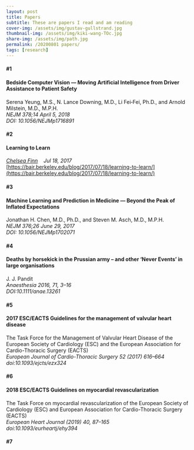 ```yaml
---
layout: post
title: Papers
subtitle: These are papers I read and am reading
cover-img: /assets/img/gustav-gullstrand.jpg
thumbnail-img: /assets/img/kiki-wang-TOc.jpg
share-img: /assets/img/path.jpg
permalink: /20200801 papers/
tags: [research]
---
```


#### #1
#### Bedside Computer Vision — Moving Artificial Intelligence from Driver Assistance to Patient Safety  
Serena Yeung, M.S., N. Lance Downing, M.D., Li Fei‑Fei, Ph.D., and Arnold Milstein, M.D., M.P.H.  
_NEJM 378;14 April 5, 2018_  
_DOI: 10.1056/NEJMp1716891_

#### #2
#### Learning to Learn
_[Chelsea Finn](http://ai.stanford.edu/~cbfinn/) &nbsp;&nbsp;&nbsp;Jul 18, 2017_  
[https://bair.berkeley.edu/blog/2017/07/18/learning-to-learn/](https://bair.berkeley.edu/blog/2017/07/18/learning-to-learn/)

#### #3
#### Machine Learning and Prediction in Medicine — Beyond the Peak of Inflated Expectations  
Jonathan H. Chen, M.D., Ph.D., and Steven M. Asch, M.D., M.P.H.  
_NEJM 376;26 June 29, 2017_  
_DOI: 10.1056/NEJMp1702071_

#### #4  
#### Deaths by horsekick in the Prussian army – and other ‘Never Events’ in large organisations  
J. J. Pandit  
_Anaesthesia 2016, 71, 3–16_  
_DOI:10.1111/anae.13261_

#### #5
#### 2017 ESC/EACTS Guidelines for the management of valvular heart disease
The Task Force for the Management of Valvular Heart Disease of the European Society of Cardiology 
(ESC) and the European Association for Cardio-Thoracic Surgery (EACTS)  
_European Journal of Cardio-Thoracic Surgery 52 (2017) 616–664_  
_doi:10.1093/ejcts/ezx324_

#### #6
#### 2018 ESC/EACTS Guidelines on myocardial revascularization
The Task Force on myocardial revascularization of the European Society of Cardiology (ESC) 
and European Association for Cardio-Thoracic Surgery (EACTS)  
_European Heart Journal (2019) 40, 87–165_  
_doi:10.1093/eurheartj/ehy394_  

#### #7
